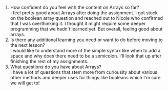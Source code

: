 1. How confident do you feel with the content on Arrays so far?  
I feel pretty good about Arrays after doing the assignment. I got stuck on the boolean array question and reached out to Nicole who confirmed that I was overthinking it. I thought it might require some deeper programming that we hadn't learned yet. But overall, feeling good about arrays.  
2. Is there any additional learning you need or want to do before moving to the next lesson?  
I would like to understand more of the simple syntax like when to add a space and why does there need to be a semicolon. I'll look that up after finishing the rest of my assignments.  
3. What questions do you have about Arrays?  
I have a lot of questions that stem more from curiousity about various other methods and deeper uses for things like booleans which I'm sure we will get to!
